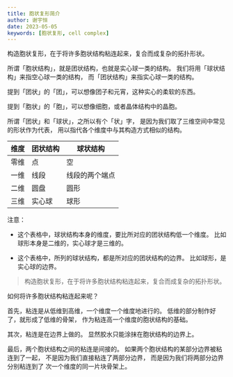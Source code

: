```yaml
---
title: 胞状复形简介
author: 谢宇恒
date: 2023-05-05
keywords: [胞状复形, cell complex]
---
```


构造胞状复形，在于将许多胞状结构粘连起来，复合而成复杂的拓扑形状。

所谓「胞状结构」，就是团状结构，也就是实心球一类的结构。
我们将用「球状结构」来指空心球一类的结构，
而「团状结构」来指实心球一类的结构。

提到「团状」的「团」，可以想像团子和元宵，这种实心的柔软的东西。

提到「胞状」的「胞」，可以想像细胞，或者晶体结构中的晶胞。

所谓「团状」和「球状」，之所以有个「状」字，
是因为我们取了三维空间中常见的形状作为代表，
用以指代各个维度中与其构造方式相似的结构。

| 维度 | 团状结构 | 球状结构       |
|------|----------|----------------|
| 零维 | 点       | 空             |
| 一维 | 线段     | 线段的两个端点 |
| 二维 | 圆盘     | 圆形           |
| 三维 | 实心球   | 球形           |

注意：

- 这个表格中，球状结构本身的维度，要比所对应的团状结构低一个维度。
  比如球形本身是二维的，实心球才是三维的。

- 这个表格中，所列的球状结构，都是所对应的团状结构的边界。
  比如球形，是实心球的边界。

> 构造胞状复形，在于将许多胞状结构粘连起来，复合而成复杂的拓扑形状。

如何将许多胞状结构粘连起来呢？

首先，粘连是从低维到高维，一个维度一个维度地进行的。
低维的部分制作好了，就形成了低维的骨架，
作为粘连高一个维度的胞状结构的基础。

其次，粘连是在边界上做的。
显然胶水只能涂抹在胞状结构的边界上。

最后，两个胞状结构之间的粘连是间接的。
如果两个胞状结构的某部分边界被粘连到了一起，
不是因为我们直接粘连了两部分边界，
而是因为我们将两部分边界分别粘连到了
次一个维度的同一片块骨架上。
